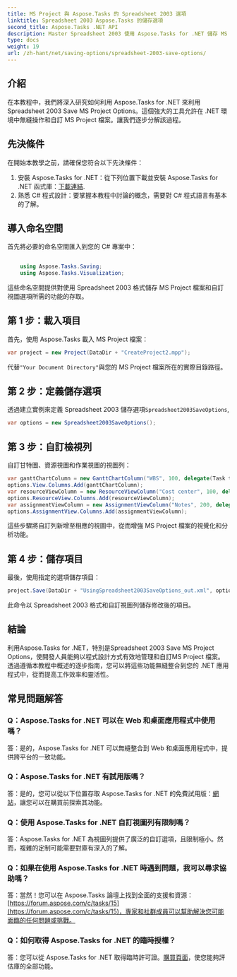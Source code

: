 ```yaml
---
title: MS Project 與 Aspose.Tasks 的 Spreadsheet 2003 選項
linktitle: Spreadsheet 2003 Aspose.Tasks 的儲存選項
second_title: Aspose.Tasks .NET API
description: Master Spreadsheet 2003 使用 Aspose.Tasks for .NET 儲存 MS 專案選項。以程式設計方式無縫自訂和儲存 MS Project 檔案。
type: docs
weight: 19
url: /zh-hant/net/saving-options/spreadsheet-2003-save-options/
---
```

## 介紹
在本教程中，我們將深入研究如何利用 Aspose.Tasks for .NET 來利用 Spreadsheet 2003 Save MS Project Options。這個強大的工具允許在 .NET 環境中無縫操作和自訂 MS Project 檔案。讓我們逐步分解該過程。
## 先決條件
在開始本教學之前，請確保您符合以下先決條件：
1. 安裝 Aspose.Tasks for .NET：從下列位置下載並安裝 Aspose.Tasks for .NET 函式庫：[下載連結](https://releases.aspose.com/tasks/net/).
2. 熟悉 C# 程式設計：要掌握本教程中討論的概念，需要對 C# 程式語言有基本的了解。

## 導入命名空間
首先將必要的命名空間匯入到您的 C# 專案中：
```csharp
    
    using Aspose.Tasks.Saving;
    using Aspose.Tasks.Visualization;
```
這些命名空間提供對使用 Spreadsheet 2003 格式儲存 MS Project 檔案和自訂視圖選項所需的功能的存取。
## 第 1 步：載入項目
首先，使用 Aspose.Tasks 載入 MS Project 檔案：
```csharp
var project = new Project(DataDir + "CreateProject2.mpp");
```
代替`"Your Document Directory"`與您的 MS Project 檔案所在的實際目錄路徑。
## 第 2 步：定義儲存選項
透過建立實例來定義 Spreadsheet 2003 儲存選項`Spreadsheet2003SaveOptions`,
```csharp
var options = new Spreadsheet2003SaveOptions();
```
## 第 3 步：自訂檢視列
自訂甘特圖、資源視圖和作業視圖的視圖列：
```csharp
var ganttChartColumn = new GanttChartColumn("WBS", 100, delegate(Task task) { return task.Get(Tsk.WBS); });
options.View.Columns.Add(ganttChartColumn);
var resourceViewColumn = new ResourceViewColumn("Cost center", 100, delegate(Resource resource) { return resource.Get(Rsc.CostCenter); });
options.ResourceView.Columns.Add(resourceViewColumn);
var assignmentViewColumn = new AssignmentViewColumn("Notes", 200, delegate(ResourceAssignment assignment) { return assignment.Get(Asn.NotesText); });
options.AssignmentView.Columns.Add(assignmentViewColumn);
```
這些步驟將自訂列新增至相應的視圖中，從而增強 MS Project 檔案的視覺化和分析功能。
## 第 4 步：儲存項目
最後，使用指定的選項儲存項目：
```csharp
project.Save(DataDir + "UsingSpreadsheet2003SaveOptions_out.xml", options);
```
此命令以 Spreadsheet 2003 格式和自訂視圖列儲存修改後的項目。

## 結論
利用Aspose.Tasks for .NET，特別是Spreadsheet 2003 Save MS Project Options，使開發人員能夠以程式設計方式有效地管理和自訂MS Project 檔案。透過遵循本教程中概述的逐步指南，您可以將這些功能無縫整合到您的 .NET 應用程式中，從而提高工作效率和靈活性。

## 常見問題解答
### Q：Aspose.Tasks for .NET 可以在 Web 和桌面應用程式中使用嗎？
答：是的，Aspose.Tasks for .NET 可以無縫整合到 Web 和桌面應用程式中，提供跨平台的一致功能。
### Q：Aspose.Tasks for .NET 有試用版嗎？
答：是的，您可以從以下位置存取 Aspose.Tasks for .NET 的免費試用版：[網站](https://releases.aspose.com/)，讓您可以在購買前探索其功能。
### Q：使用 Aspose.Tasks for .NET 自訂視圖列有限制嗎？
答：Aspose.Tasks for .NET 為視圖列提供了廣泛的自訂選項，且限制極小。然而，複雜的定制可能需要對庫有深入的了解。
### Q：如果在使用 Aspose.Tasks for .NET 時遇到問題，我可以尋求協助嗎？
答：當然！您可以在 Aspose.Tasks 論壇上找到全面的支援和資源：[https://forum.aspose.com/c/tasks/15](https://forum.aspose.com/c/tasks/15)，專家和社群成員可以幫助解決您可能面臨的任何問題或挑戰。
### Q：如何取得 Aspose.Tasks for .NET 的臨時授權？
答：您可以從 Aspose.Tasks for .NET 取得臨時許可證。[購買頁面](https://purchase.aspose.com/temporary-license/)，使您能夠評估庫的全部功能。